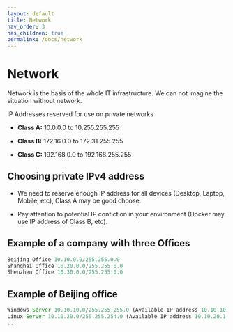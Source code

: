 ```yaml
---
layout: default
title: Network
nav_order: 3
has_children: true
permalink: /docs/network
---
```


# Network

Network is the basis of the whole IT infrastructure. We can not imagine the situation without network.

IP Addresses reserved for use on private networks

- **Class A:** 10.0.0.0 to 10.255.255.255

- **Class B:** 172.16.0.0 to 172.31.255.255

- **Class C:** 192.168.0.0 to 192.168.255.255

## Choosing private IPv4 address

- We need to reserve enough IP address for all devices (Desktop, Laptop, Mobile, etc), Class A may be good choose. 

- Pay attention to potential IP confiction in your environment (Docker may use IP address of Class B, etc).

## Example of a company with three Offices

```js
Beijing Office 10.10.0.0/255.255.0.0
Shanghai Office 10.20.0.0/255.255.0.0
Shenzhen Office 10.30.0.0/255.255.0.0
```

## Example of Beijing office

```js
Windows Server 10.10.10.0/255.255.255.0 (Available IP address 10.10.10.1 - 10.10.10.254)
Linux Server 10.10.20.0/255.255.254.0 (Available IP address 10.10.20.1 - 10.10.21.254)
...
```
